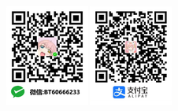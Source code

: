<center>
  <img border="0" src="images/%E5%BE%AE%E4%BF%A1.png" alt="Pulpit rock" height="200">
  <img border="0" src="images/%E6%94%AF%E4%BB%98%E5%AE%9D.png" alt="Pulpit rock" height="200">
</center>
